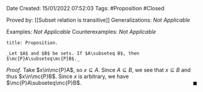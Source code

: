 <br />
<br />

Date Created: 15/01/2022 07:52:03
Tags: #Proposition #Closed
 
Proved by: [[Subset relation is transitive]]
Generalizations: _Not Applicable_

Examples: _Not Applicable_
Counterexamples: _Not Applicable_

``` ad-Proposition
title: Proposition.

_Let $A$ and $B$ be sets. If $A\subseteq B$, then $\mc{P}A\subseteq\mc{P}B$._

```

_Proof_. Take $x\in\mc{P}A$, so $x\subseteq A$. Since $A\subseteq B$, we see that $x\subseteq B$ and thus $x\in\mc{P}B$. Since $x$ is arbitrary, we have $\mc{P}A\subseteq\mc{P}B$.<span style="float:right;">$\blacksquare$</span>
